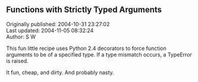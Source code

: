 ## Functions with Strictly Typed Arguments  
Originally published: 2004-10-31 23:27:02  
Last updated: 2004-11-05 08:32:24  
Author: S W  
  
This fun little recipe uses Python 2.4 decorators to force function arguments to be of a specified type. If a type mismatch occurs, a TypeError is raised.

It fun, cheap, and dirty. And probably nasty.